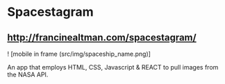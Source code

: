 # Spacestagram

## http://francinealtman.com/spacestagram/

! [mobile in frame (src/img/spaceship_name.png)]

An app that employs HTML, CSS, Javascript & REACT to pull images from the NASA API.
